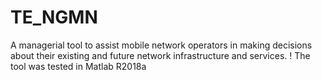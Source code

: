 # TE_NGMN
A managerial tool to assist mobile network operators in making decisions about their existing and future network infrastructure and services.
! The tool was tested in Matlab R2018a
